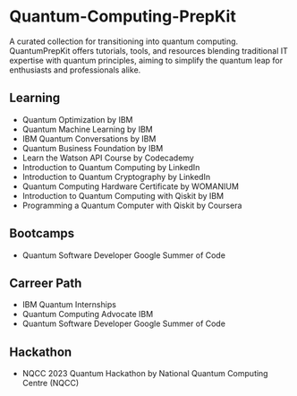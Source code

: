 # Quantum-Computing-PrepKit
A curated collection for transitioning into quantum computing. QuantumPrepKit offers tutorials, tools, and resources blending traditional IT expertise with quantum principles, aiming to simplify the quantum leap for enthusiasts and professionals alike.

## Learning
- Quantum Optimization by IBM
- Quantum Machine Learning by IBM
- IBM Quantum Conversations by IBM
- Quantum Business Foundation by IBM
- Learn the Watson API Course by Codecademy
- Introduction to Quantum Computing by LinkedIn
- Introduction to Quantum Cryptography by LinkedIn
- Quantum Computing Hardware Certificate by WOMANIUM
- Introduction to Quantum Computing with Qiskit by IBM
- Programming a Quantum Computer with Qiskit by Coursera

## Bootcamps
- Quantum Software Developer Google Summer of Code

## Carreer Path
- IBM Quantum Internships
- Quantum Computing Advocate IBM
- Quantum Software Developer Google Summer of Code

## Hackathon
- NQCC 2023 Quantum Hackathon by National Quantum Computing Centre (NQCC)
